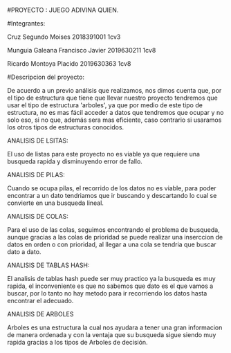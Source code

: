 #PROYECTO : JUEGO ADIVINA QUIEN.


#Integrantes:

Cruz Segundo Moises 2018391001 1cv3

Munguia Galeana Francisco Javier 2019630211 1cv8

Ricardo Montoya Placido 2019630363  1cv8

#Descripcion del proyecto:

De acuerdo a un previo análisis que realizamos, nos dimos cuenta que, por el tipo de estructura que tiene que llevar nuestro proyecto tendremos que usar el tipo de estructura 'arboles', ya que por medio de este tipo de estructura, no es mas fácil acceder a datos que tendremos que ocupar y no solo eso, si no que, además sera mas eficiente, caso contrario  si usaramos los otros tipos de estructuras conocidos.

ANALISIS DE LSITAS:

El uso de listas para este proyecto no es viable ya que requiere una busqueda rapida y disminuyendo error de fallo.

ANALISIS DE PILAS:

Cuando se ocupa pilas, el recorrido de los datos no es viable, para poder encontrar a un dato tendriamos que ir buscando y descartando lo cual se convierte en una busqueda lineal.

ANALISIS DE COLAS:

Para el uso de las colas, seguimos encontrando el problema de busqueda, aunque gracias a las colas de prioridad se puede realizar una inserccion de datos en orden o con prioridad, al llegar a una cola se tendria que buscar dato a dato.

ANALISIS DE TABLAS HASH:

El analisis de tablas hash puede ser muy practico ya la busqueda es muy rapida, el inconveniente es que no sabemos que dato es el que vamos a buscar, por lo tanto no hay metodo para ir recorriendo los datos hasta encontrar el adecuado.

ANALISIS DE ARBOLES

Arboles es una estructura la cual nos ayudara a tener una gran informacion de manera ordenada y con la ventaja que su busqueda sigue siendo muy rapida gracias a los tipos de Arboles de decisión.
